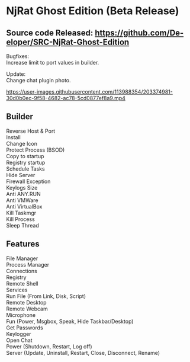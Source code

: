 # NjRat Ghost Edition (Beta Release)

## Source code Released: https://github.com/De-eloper/SRC-NjRat-Ghost-Edition
  
Bugfixes:  
Increase limit to port values in builder.  
  
Update:  
Change chat plugin photo.   
  
https://user-images.githubusercontent.com/113988354/203374981-30d0b0ec-9f58-4682-ac78-5cd0877ef8a9.mp4

## Builder  
Reverse Host & Port  
Install  
Change Icon  
Protect Process (BSOD)  
Copy to startup  
Registry startup  
Schedule Tasks  
Hide Server  
Firewall Exception  
Keylogs Size  
Anti ANY.RUN  
Anti VMWare  
Anti VirtualBox  
Kill Taskmgr  
Kill Process  
Sleep Thread  

## Features  
File Manager  
Process Manager  
Connections  
Registry  
Remote Shell  
Services  
Run File (From Link, Disk, Script)  
Remote Desktop  
Remote Webcam  
Microphone  
Fun (Power, Msgbox, Speak, Hide Taskbar/Desktop)  
Get Passwords  
Keylogger  
Open Chat  
Power (Shutdown, Restart, Log off)  
Server (Update, Uninstall, Restart, Close, Disconnect, Rename)  
